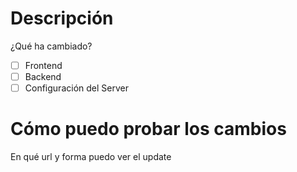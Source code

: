 # Descripción
¿Qué ha cambiado?

- [ ] Frontend
- [ ] Backend
- [ ] Configuración del Server

# Cómo puedo probar los cambios
En qué url y forma puedo ver el update
